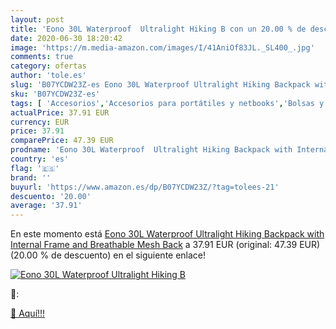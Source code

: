 ```yaml
---
layout: post
title: 'Eono 30L Waterproof  Ultralight Hiking B con un 20.00 % de descuento'
date: 2020-06-30 18:20:42
image: 'https://m.media-amazon.com/images/I/41AniOf83JL._SL400_.jpg'
comments: true
category: ofertas
author: 'tole.es'
slug: 'B07YCDW23Z-es Eono 30L Waterproof Ultralight Hiking Backpack with...'
sku: 'B07YCDW23Z-es'
tags: [ 'Accesorios','Accesorios para portátiles y netbooks','Bolsas y fundas para portátiles y netbooks','Bolígrafos, lápices y útiles de escritura','Fundas blandas para portátiles y netbooks','Informática','Oficina y papelería','Rotuladores permanentes','Rotuladores y subrayadores','backpack', ]
actualPrice: 37.91 EUR
currency: EUR
price: 37.91
comparePrice: 47.39 EUR
prodname: 'Eono 30L Waterproof  Ultralight Hiking Backpack with Internal Frame and Breathable Mesh Back'
country: 'es'
flag: '🇪🇸'
brand: ''
buyurl: 'https://www.amazon.es/dp/B07YCDW23Z/?tag=tolees-21'
descuento: '20.00'
average: '37.91'
---
```


En este momento está [Eono 30L Waterproof  Ultralight Hiking Backpack with Internal Frame and Breathable Mesh Back](https://www.amazon.es/dp/B07YCDW23Z/?tag=tolees-21) a 37.91 EUR (original: 47.39 EUR) (20.00 %  de descuento) en el siguiente enlace!

[![Eono 30L Waterproof  Ultralight Hiking B](https://m.media-amazon.com/images/I/41AniOf83JL._SL400_.jpg)](https://www.amazon.es/dp/B07YCDW23Z/?tag=tolees-21)

🔎:


[🛒 Aquí!!!](https://www.amazon.es/dp/B07YCDW23Z/?tag=tolees-21)
